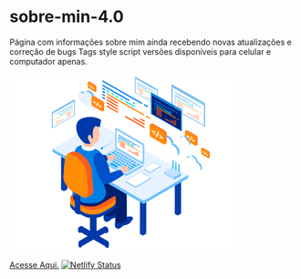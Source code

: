 # sobre-min-4.0
Página com informações sobre mim ainda recebendo
novas atualizações e correção de bugs
Tags style script versões disponíveis 
para celular e computador apenas.

![App Ideas Image](./dev.png)

[Acesse Aqui.](https://vitordev01.github.io/sobre-min-4.0/)
[![Netlify Status](https://api.netlify.com/api/v1/badges/046db4a1-65ef-426e-b8b0-9b09c217548c/deploy-status)](https://app.netlify.com/sites/vitordev01/deploys)
